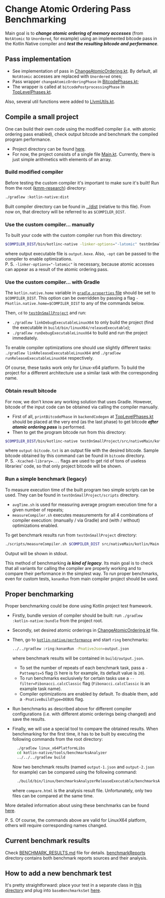 # Change Atomic Ordering Pass Benchmarking

Main goal is to _**change atomic ordering of memory accesses**_ (from `NotAtomic` to `Unordered`, for example) using an implemented bitcode pass in the Kotlin Native compiler and _**test the resulting bitcode and performance**_.

## Pass implementation

* See implementation of pass in [ChangeAtomicOrdering.kt](../backend.native/compiler/ir/backend.native/src/org/jetbrains/kotlin/backend/konan/aopass/ChangeAtomicOrdering.kt). By default, all `NotAtomic` accesses are replaced with `Unordered` ones;
* Pass wrapper `changeAtomicOrderingPhase` in [BitcodePhases.kt](../backend.native/compiler/ir/backend.native/src/org/jetbrains/kotlin/backend/konan/llvm/BitcodePhases.kt);
* The wrapper is called at `bitcodePostprocessingPhase` in [TopLevelPhases.kt](../backend.native/compiler/ir/backend.native/src/org/jetbrains/kotlin/backend/konan/ToplevelPhases.kt).

Also, several util functions were added to [LlvmUtils.kt](../backend.native/compiler/ir/backend.native/src/org/jetbrains/kotlin/backend/konan/llvm/LlvmUtils.kt).

## Compile a small project

One can build their own code using the modified compiler (i.e. with atomic ordering pass enabled), check output bitcode and benchmark the compiled program performance.

* Project directory can be found [here](testOnSmallProject).
* For now, the project consists of a single file [Main.kt](testOnSmallProject/src/nativeMain/kotlin/Main.kt). Currently, there is just simple arithmetics with elements of an array.

### Build modified compiler

Before testing the custom compiler it's important to make sure it's built! Run from the root ([kmm-research](../..)) directory:

```bash
./gradlew :kotlin-native:dist
```

Built compiler directory can be found in [../dist](../dist) (relative to this file). From now on, that directory will be referred to as `$COMPILER_DIST`.

### Use the custom compiler... manually

To built your code with the custom compiler run from this directory:

```bash
$COMPILER_DIST/bin/kotlinc-native -linker-options="-latomic" testOnSmallProject/src/nativeMain/kotlin/Main.kt -o output 
```

where output executable file is `output.kexe`. Also, `-opt` can be passed to the compiler to enable optimizations.<br/>
P. S. `-linker-options="-latomic"` is necessary, because atomic accesses can appear as a result of the atomic ordering pass.

### Use the custom compiler... with Gradle

The `kotlin.native.home` variable in [`gradle.properties` file](testOnSmallProject/gradle.properties) should be set to `$COMPILER_DIST`. This option can be overridden by passing a flag `-Pkotlin.native.home=$COMPILER_DIST` to any of the commands below.

Then, `cd` to [`testOnSmallProject`](testOnSmallProject) and run:

* `./gradlew linkDebugExecutableLinuxX64` to only build the project (find the executable in `build/bin/linuxX64/releaseExecutable`);
* `./gradlew runDebugExecutableLinuxX64` to build and run the project immediately.

To enable compiler optimizations one should use slightly different tasks: `./gradlew linkReleaseExecutableLinuxX64` and `./gradlew runReleaseExecutableLinuxX64` respectively.

Of course, these tasks work only for Linux-x64 platform. To build the project for a different architecture use a similar task with the corresponding name.

### Obtain result bitcode

For now, we don't know any working solution that uses Gradle. However, bitcode of the input code can be obtained via calling the compiler manually.

* First of all, `printBitcodePhase` in `backendCodegen` at [TopLevelPhases.kt](../backend.native/compiler/ir/backend.native/src/org/jetbrains/kotlin/backend/konan/ToplevelPhases.kt) should be placed at the very end (as the last phase) to get bitcode _**after atomic ordering pass**_ is performed.
* Then to get the program bitcode run from this directory:

```bash
$COMPILER_DIST/bin/kotlinc-native testOnSmallProject/src/nativeMain/kotlin/Main.kt -linker-options="-latomic" -Xcached-library=$COMPILER_DIST/klib/common/stdlib,$COMPILER_DIST/klib/cache/linux_x64-gSTATIC/stdlib-cache -Xprint-bitcode 2> output-bitcode.txt
```

where `output-bitcode.txt` is an output file with the desired bitcode. Sample bitcode obtained by this command can be found in `bitcode` directory.<br/>
P. S. `-Xcached-library=...` flags are used to get rid of tons of useless libraries' code, so that only project bitcode will be shown.

### Run a simple benchmark (legacy)

To measure execution time of the built program two simple scripts can be used. They can be found in `testOnSmallProject/scripts` directory.

* `avgTime.sh` is used for measuring average program execution time for a given number of repeats;
* `measureCompiler.sh` executes measurements for all 4 combinations of compiler execution: (manually / via Gradle) and (with / without) optimizations enabled.

To get benchmark results run from `testOnSmallProject` directory:

```bash
./scripts/measureCompiler.sh $COMPILER_DIST src/nativeMain/kotlin/Main.kt
```

Output will be shown in stdout.

This method of benchmarking _**is kind of legacy**_. Its main goal is to check that all variants for calling the compiler are properly working and to compare their performance in the simplest way. To run proper benchmarks, even for custom tests, `konanRun` from main compiler project should be used.

## Proper benchmarking

Proper benchmarking could be done using Kotlin project test framework.

* Firstly, bundle version of compiler should be built: run `./gradlew :kotlin-native:bundle` from the project root.
* Secondly, set desired atomic orderings in [ChangeAtomicOrdering.kt](../backend.native/compiler/ir/backend.native/src/org/jetbrains/kotlin/backend/konan/aopass/ChangeAtomicOrdering.kt) file.
* Then, go to [`kotlin-native/performance`](../performance) and start `ring` benchmarks:

    ```bash
    ../../gradlew :ring:konanRun -PnativeJson=output.json
    ```

  where benchmark results will be contained in `build/output.json`.
  * To set the number of repeats of each benchmark task, pass a `-Pattempts=5` flag (`5` here is for example, its default value is `20`).
  * To run benchmarks exclusively for certain tasks use a `--filter=Fibonacci.calcClassic` flag (`Fibonacci.calcClassic` is an example task name).
  * Compiler optimizations are enabled by default. To disable them, add a `-PnativeBuildType=DEBUG` flag.
* Run benchmarks as described above for different compiler configurations (i.e. with different atomic orderings being changed) and save the results.
* Finally, we will use a special tool to compare the obtained results. When benchmarking for the first time, it has to be built by executing the following commands from the root directory:
  ```bash
    ./gradlew linux_x64PlatformLibs
    cd kotlin-native/tools/benchmarksAnalyzer
    ../../../gradlew build
  ```
  Now two benchmark results (named `output-1.json` and `output-2.json` for example) can be compared using the following command:
  ```bash
    ./build/bin/linux/benchmarksAnalyzerReleaseExecutable/benchmarksAnalyzer.kexe output-1.json output-2.json -f -r html -o compare.html
  ```
  where `compare.html` is the analysis result file. Unfortunately, only two files can be compared at the same time.

More detailed information about using these benchmarks can be found [here](../HACKING.md).

P. S. Of course, the commands above are valid for LinuxX64 platform, others will require corresponding names changed.

## Current benchmark results 

Check [BENCHMARK_RESULTS.md](benchmarkReports/BENCHMARK_RESULTS.md) file for details. [benchmarkReports](benchmarkReports) directory contains both benchmark reports sources and their analysis.

## How to add a new benchmark test

It's pretty straightforward: place your test in a separate class in [this directory](`../performance/ring/src/main/kotlin/org/jetbrains/ring`) and plug into `baseBenchmarksSet` [here](../../kotlin-native/performance/ring/src/main/kotlin/main.kt).
